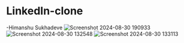 # LinkedIn-clone
-Himanshu Sukhadeve
![Screenshot 2024-08-30 190933](https://github.com/user-attachments/assets/e75a2325-0040-47a8-baa3-715ff9634d1f)
![Screenshot 2024-08-30 132548](https://github.com/user-attachments/assets/14646b00-48a1-429a-8171-f0b6d6976c23)
![Screenshot 2024-08-30 133113](https://github.com/user-attachments/assets/b4583a6e-7a7b-4435-8adb-03d4d943e6b6)
